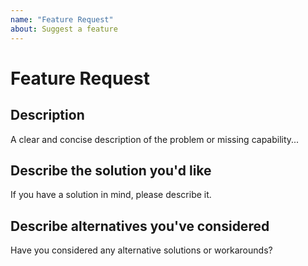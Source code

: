 ```yaml
---
name: "Feature Request"
about: Suggest a feature
---
```


# Feature Request

## Description

<!-- edit: --> A clear and concise description of the problem or missing capability...

## Describe the solution you'd like

<!-- edit: --> If you have a solution in mind, please describe it.

## Describe alternatives you've considered

<!-- edit: --> Have you considered any alternative solutions or workarounds?
